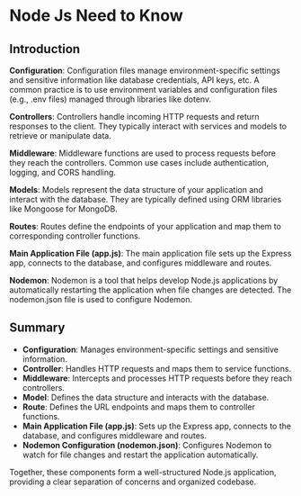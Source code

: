 # Node Js Need to Know

## Introduction

**Configuration**: Configuration files manage environment-specific settings and sensitive information like database credentials, API keys, etc. A common practice is to use environment variables and configuration files (e.g., .env files) managed through libraries like dotenv.

**Controllers**: Controllers handle incoming HTTP requests and return responses to the client. They typically interact with services and models to retrieve or manipulate data.

**Middleware**: Middleware functions are used to process requests before they reach the controllers. Common use cases include authentication, logging, and CORS handling.

**Models**: Models represent the data structure of your application and interact with the database. They are typically defined using ORM libraries like Mongoose for MongoDB.

**Routes**: Routes define the endpoints of your application and map them to corresponding controller functions.

**Main Application File (app.js)**:
The main application file sets up the Express app, connects to the database, and configures middleware and routes.

**Nodemon**: Nodemon is a tool that helps develop Node.js applications by automatically restarting the application when file changes are detected. The nodemon.json file is used to configure Nodemon.

## Summary
- **Configuration**: Manages environment-specific settings and sensitive information.
- **Controller**: Handles HTTP requests and maps them to service functions.
- **Middleware**: Intercepts and processes HTTP requests before they reach controllers.
- **Model**: Defines the data structure and interacts with the database.
- **Route**: Defines the URL endpoints and maps them to controller functions.
- **Main Application File (app.js)**: Sets up the Express app, connects to the database, and configures middleware and routes.
- **Nodemon Configuration (nodemon.json)**: Configures Nodemon to watch for file changes and restart the application automatically.

Together, these components form a well-structured Node.js application, providing a clear separation of concerns and organized codebase.


